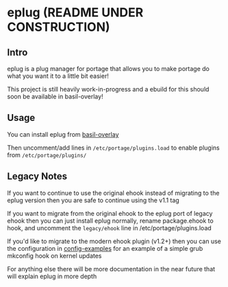 # eplug (README UNDER CONSTRUCTION)
## Intro
eplug is a plug manager for portage that allows you to make portage do what you want it to a little bit easier!

This project is still heavily work-in-progress and a ebuild for this should soon be available in basil-overlay!

## Usage
You can install eplug from [basil-overlay](https://codeberg.org/BasilBasil/basil-overlay)

Then uncomment/add lines in `/etc/portage/plugins.load` to enable plugins from `/etc/portage/plugins/`

## Legacy Notes
If you want to continue to use the original ehook instead of migrating to the eplug version then you are safe to continue using the v1.1 tag

If you want to migrate from the original ehook to the eplug port of legacy ehook then you can just install eplug normally, rename package.ehook to hook, and uncomment the `legacy/ehook` line in /etc/portage/plugins.load

If you'd like to migrate to the modern ehook plugin (v1.2+) then you can use the configuration in [config-examples](./config-examples/plugin_ehook) for an example of a simple grub mkconfig hook on kernel updates

For anything else there will be more documentation in the near future that will explain eplug in more depth
